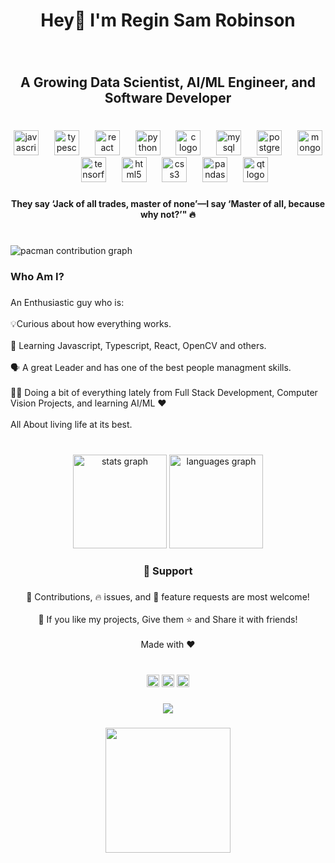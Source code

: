 <h1 align="center">Hey👋 I'm Regin Sam Robinson</h1>

###

<br clear="both">

<h2 align="center">A Growing Data Scientist, AI/ML Engineer, and  Software Developer</h2>

###

<br clear="both">

<div align="center">
  <img src="https://cdn.jsdelivr.net/gh/devicons/devicon/icons/javascript/javascript-original.svg" height="40" alt="javascript logo"  />
  <img width="17" />
  <img src="https://cdn.jsdelivr.net/gh/devicons/devicon/icons/typescript/typescript-original.svg" height="40" alt="typescript logo"  />
  <img width="17" />
  <img src="https://cdn.jsdelivr.net/gh/devicons/devicon/icons/react/react-original.svg" height="40" alt="react logo"  />
  <img width="17" />
  <img src="https://cdn.jsdelivr.net/gh/devicons/devicon/icons/python/python-original.svg" height="40" alt="python logo"  />
  <img width="17" />
  <img src="https://cdn.jsdelivr.net/gh/devicons/devicon/icons/c/c-original.svg" height="40" alt="c logo"  />
  <img width="17" />
  <img src="https://cdn.jsdelivr.net/gh/devicons/devicon/icons/mysql/mysql-original.svg" height="40" alt="mysql logo"  />
  <img width="17" />
  <img src="https://cdn.jsdelivr.net/gh/devicons/devicon/icons/postgresql/postgresql-original.svg" height="40" alt="postgresql logo"  />
  <img width="17" />
  <img src="https://cdn.jsdelivr.net/gh/devicons/devicon/icons/mongodb/mongodb-original.svg" height="40" alt="mongodb logo"  />
  <img width="17" />
  <img src="https://cdn.jsdelivr.net/gh/devicons/devicon/icons/tensorflow/tensorflow-original.svg" height="40" alt="tensorflow logo"  />
  <img width="17" />
  <img src="https://cdn.jsdelivr.net/gh/devicons/devicon/icons/html5/html5-original.svg" height="40" alt="html5 logo"  />
  <img width="17" />
  <img src="https://cdn.jsdelivr.net/gh/devicons/devicon/icons/css3/css3-original.svg" height="40" alt="css3 logo"  />
  <img width="17" />
  <img src="https://cdn.jsdelivr.net/gh/devicons/devicon/icons/pandas/pandas-original.svg" height="40" alt="pandas logo"  />
  <img width="17" />
  <img src="https://cdn.jsdelivr.net/gh/devicons/devicon/icons/qt/qt-original.svg" height="40" alt="qt logo"  />
</div>

###

<h4 align="center">They say ‘Jack of all trades, master of none’—I say ‘Master of all, because why not?’" 🔥</h4>

###

<br clear="both">

<picture>
  <source media="(prefers-color-scheme: dark)" srcset="https://raw.githubusercontent.com/ReginSamRobinson/ReginSamRobinson/output/pacman-contribution-graph-dark.svg">
  <source media="(prefers-color-scheme: light)" srcset="https://raw.githubusercontent.com/ReginSamRobinson/ReginSamRobinson/output/pacman-contribution-graph.svg">
  <img alt="pacman contribution graph" src="https://raw.githubusercontent.com/ReginSamRobinson/ReginSamRobinson/output/pacman-contribution-graph.svg">
</picture>

###

<h3 align="left">Who Am I?</h3>

###

<p align="left">An Enthusiastic guy who is: <br><br>💡Curious about how everything works.<br><br>    🌹 Learning Javascript, Typescript, React, OpenCV and others.<br><br>🗣️ A great Leader and has one of the best people managment skills.<br><br>   🧑‍💻 Doing a bit of everything lately from Full Stack Development, Computer Vision Projects, and learning AI/ML ❤️<br><br>    All About living life at its best.</p>

###

<br clear="both">

<div align="center">
  <img src="https://github-readme-stats.vercel.app/api?username=ReginSamRobinson&hide_title=false&hide_rank=true&show_icons=true&include_all_commits=true&count_private=true&disable_animations=false&theme=dracula&locale=en&hide_border=true&order=1" height="150" alt="stats graph"  />
  <img src="https://github-readme-stats.vercel.app/api/top-langs?username=ReginSamRobinson&locale=en&hide_title=false&layout=compact&card_width=320&langs_count=5&theme=dracula&hide_border=true&order=2" height="150" alt="languages graph"  />
</div>

###

<h3 align="center">🤝 Support</h3>

###

<p align="center">🎀 Contributions, 🔥 issues, and 🥮 feature requests are most welcome!<br><br>💙 If you like my projects, Give them ⭐ and Share it with friends!<br><br>Made with ❤️</p>

###

<br clear="both">

<div align="center">
  <img src="https://img.shields.io/static/v1?message=LinkedIn&logo=linkedin&label=&color=0077B5&logoColor=white&labelColor=&style=flat" height="20" alt="linkedin logo"  />
  <img src="https://img.shields.io/static/v1?message=Gmail&logo=gmail&label=&color=D14836&logoColor=white&labelColor=&style=flat" height="20" alt="gmail logo"  />
  <img src="https://img.shields.io/static/v1?message=Outlook&logo=microsoft-outlook&label=&color=0078D4&logoColor=white&labelColor=&style=flat" height="20" alt="microsoft-outlook logo"  />
</div>

###

<div align="center">
  <img src="https://visitor-badge.laobi.icu/badge?page_id=ReginSamRobinson.ReginSamRobinson&left_text=Profile%20Viewers"  />
</div>

###

<div align="center">
  <img height="200" src="https://raw.githubusercontent.com/mayhemantt/mayhemantt/Update/svg/Bottom.svg"  />
</div>

###
